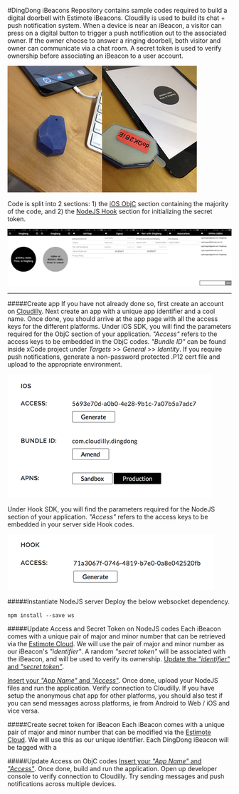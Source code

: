 #DingDong iBeacons
Repository contains sample codes required to build a digital doorbell with Estimote iBeacons. Cloudilly is used to build its chat + push notification system. When a device is near an iBeacon, a visitor can press on a digital button to trigger a push notification out to the associated owner. If the owner choose to answer a ringing doorbell, both visitor and owner can communicate via a chat room. A secret token is used to verify ownership before associating an iBeacon to a user account.

![DingDong](https://github.com/Cloudilly/Images/blob/master/ios_dingdong_secret.png) 

Code is split into 2 sections: 1) the [iOS ObjC](/ObjC) section containing the majority of the code, and 2) the [NodeJS Hook](/Hook) section for initializing the secret token.

![DingDong](https://github.com/Cloudilly/Images/blob/master/ios_dingdong.png) 

---

#####Create app
If you have not already done so, first create an account on [Cloudilly](https://cloudilly.com). Next create an app with a unique app identifier and a cool name. Once done, you should arrive at the app page with all the access keys for the different platforms. Under iOS SDK, you will find the parameters required for the ObjC section of your application. _"Access"_ refers to the access keys to be embedded in the ObjC codes. _"Bundle ID"_ can be found inside xCode project under _Targets_ >> _General_ >> _Identity_. If you require push notifications, generate a non-password protected .P12 cert file and upload to the appropriate environment.

![iOS Console](https://github.com/Cloudilly/Images/blob/master/ios_dingdong_console.png)

Under Hook SDK, you will find the parameters required for the NodeJS section of your application. _"Access"_ refers to the access keys to be embedded in your server side Hook codes.

![Hook Console](https://github.com/cloudilly/images/blob/master/hook_console.png)

#####Instantiate NodeJS server
Deploy the below websocket dependency.
```
npm install --save ws
```

#####Update Access and Secret Token on NodeJS codes
Each iBeacon comes with a unique pair of major and minor number that can be retrieved via the [Estimote Cloud](https://cloud.estimote.com). We will use the pair of major and minor number as our iBeacon's _"identifier"_. A random _"secret token"_ will be associated with the iBeacon, and will be used to verify its ownership. [Update the _"identifier"_ and _"secret token"_](../../blob/master/Hook/app.js#L14-L15).

[Insert your _"App Name"_ and _"Access"_](../../blob/master/Hook/app.js#L3-L4). Once done, upload your NodeJS files and run the application. Verify connection to Cloudilly. If you have setup the anonymous chat app for other platforms, you should also test if you can send messages across platforms, ie from Android to Web / iOS and vice versa.

#####Create secret token for iBeacon
Each iBeacon comes with a unique pair of major and minor number that can be modified via the [Estimote Cloud](https://cloud.estimote.com). We will use this as our unique identifier. Each DingDong iBeacon will be tagged with a 

#####Update Access on ObjC codes
[Insert your _"App Name"_ and _"Access"_](../../blob/master/ObjC/dingdong/AppDelegate.m#L28-L29). Once done, build and run the application. Open up developer console to verify connection to Cloudilly. Try sending messages and push notifications across multiple devices.
